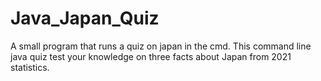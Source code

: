 # Java_Japan_Quiz
A small program that runs a quiz on japan in the cmd. This command line java quiz test your knowledge on three facts about Japan from 2021 statistics.
